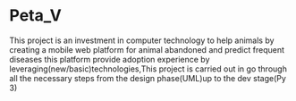 # Peta_V
This project is an investment in computer technology to help animals by creating a mobile web platform for animal abandoned and predict frequent diseases this platform provide adoption experience by leveraging(new/basic)technologies,This project is carried out in go through all the necessary steps from the design phase(UML)up to the dev stage(Py 3)
